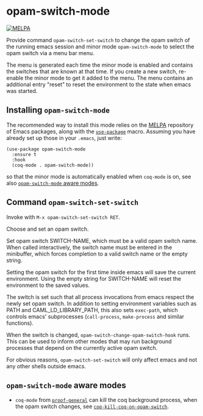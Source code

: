 # opam-switch-mode

[![MELPA](https://melpa.org/packages/opam-switch-mode-badge.svg)](https://melpa.org/#/opam-switch-mode)

Provide command `opam-switch-set-switch` to change the opam switch of the
running emacs session and minor mode `opam-switch-mode` to select the opam
switch via a menu bar menu.

The menu is generated each time the minor mode is enabled and contains the
switches that are known at that time. If you create a new switch, re-enable
the minor mode to get it added to the menu. The menu contains an additional
entry "reset" to reset the environment to the state when emacs was started.

## Installing `opam-switch-mode`

The recommended way to install this mode relies on the
[MELPA](https://melpa.org/) repository of Emacs packages, along with the
[`use-package`](https://github.com/jwiegley/use-package) macro.
Assuming you have already set up those in your `.emacs`, just write:

```elisp
(use-package opam-switch-mode
  :ensure t
  :hook
  (coq-mode . opam-switch-mode))
```

so that the minor mode is automatically enabled when `coq-mode` is on,
see also [`opam-switch-mode` aware modes](#opam-switch-mode-aware-modes).

## Command `opam-switch-set-switch`

Invoke with `M-x opam-switch-set-switch RET`.

Choose and set an opam switch.

Set opam switch SWITCH-NAME, which must be a valid opam switch name. When
called interactively, the switch name must be entered in the minibuffer,
which forces completion to a valid switch name or the empty string.

Setting the opam switch for the first time inside emacs will save the
current environment. Using the empty string for SWITCH-NAME will reset the
environment to the saved values.

The switch is set such that all process invocations from emacs respect the
newly set opam switch. In addition to setting environment variables such as
PATH and CAML_LD_LIBRARY_PATH, this also sets `exec-path`, which controls
emacs' subprocesses (`call-process`, `make-process` and similar functions).

When the switch is changed, `opam-switch-change-opam-switch-hook` runs.
This can be used to inform other modes that may run background processes
that depend on the currently active opam switch.

For obvious reasons, `opam-switch-set-switch` will only affect emacs and not
any other shells outside emacs.

## `opam-switch-mode` aware modes

- `coq-mode` from [`proof-general`](https://proofgeneral.github.io/)
  can kill the coq background process, when the opam switch changes,
  see [`coq-kill-coq-on-opam-switch`](https://proofgeneral.github.io/doc/master/userman/Coq-Proof-General/#index-coq_002dkill_002dcoq_002don_002dopam_002dswitch).
